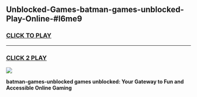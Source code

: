 
## Unblocked-Games-batman-games-unblocked-Play-Online-#l6me9
<h3>
<a href="https://premium.freeplayer.one?title=batman-games-unblocked&ref=24F">CLICK TO PLAY</a></h3>
<hr>

<h3>
<a href="https://premium.freeplayer.one?title=batman-games-unblocked&ref=24F">CLICK 2 PLAY</a>
  
</h3>

<a href="https://premium.freeplayer.one?title=batman-games-unblocked&ref=24F/"><img src="https://clearcache.store/games.png"></a>


**batman-games-unblocked games unblocked: Your Gateway to Fun and Accessible Online Gaming**
